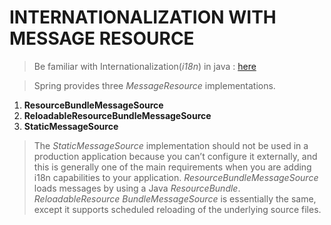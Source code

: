 # INTERNATIONALIZATION WITH MESSAGE RESOURCE

> Be familiar with Internationalization(_i18n_) in java : [here](https://docs.oracle.com/javase/8/docs/technotes/guides/intl/enhancements.8.html)

> Spring provides three _MessageResource_ implementations.

1.  **ResourceBundleMessageSource**
2.  **ReloadableResourceBundleMessageSource**
3.  **StaticMessageSource**

> The _StaticMessageSource_ implementation should not be used in a production application because you can’t configure it externally, and this is generally one of the main requirements when you are adding i18n capabilities to your application.
> _ResourceBundleMessageSource_ loads messages by using a Java _ResourceBundle_. _ReloadableResource BundleMessageSource_ is essentially the same, except it supports scheduled reloading of the underlying source files.
<!--stackedit_data:
eyJoaXN0b3J5IjpbMjU1ODU1MjIwLDE2NzUyMDI3NV19
-->